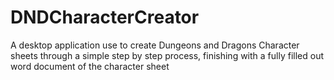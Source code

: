 # DNDCharacterCreator
A desktop application use to create Dungeons and Dragons Character sheets through a simple step by step process, finishing with a fully filled out word document of the character sheet
